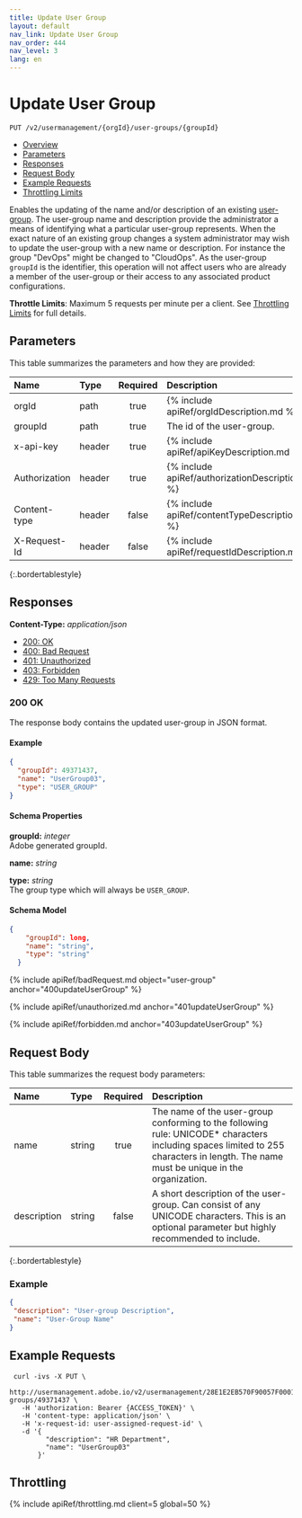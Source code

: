 ```yaml
---
title: Update User Group
layout: default
nav_link: Update User Group
nav_order: 444
nav_level: 3
lang: en
---
```


# <a name="updateUserGroup" class="api-ref-title">Update User Group</a>
```
PUT /v2/usermanagement/{orgId}/user-groups/{groupId}
```

* [Overview](#intro)
* [Parameters](#parameters)
* [Responses](#responses)
* [Request Body](#requestBody)
* [Example Requests](#exampleRequests)
* [Throttling Limits](#throttle)

<a name="intro" class="api-ref-subtitle"></a>
Enables the updating of the name and/or description of an existing [user-group](glossary.html#user-group). The user-group name and description provide the administrator a means of identifying what a particular user-group represents. When the exact nature of an existing group changes a system administrator may wish to update the user-group with a new name or description. For instance the group "DevOps" might be changed to "CloudOps". As the user-group `groupId` is the identifier, this operation will not affect users who are already a member of the user-group or their access to any associated product configurations.  

__Throttle Limits__: Maximum 5 requests per minute per a client. See [Throttling Limits](#throttle) for full details.

## <a name="parameters" class="api-ref-subtitle">Parameters</a>
This table summarizes the parameters and how they are provided:

| Name | Type | Required | Description |
| :--- | :------ | :---: | :------ |
| orgId | path | true | {% include apiRef/orgIdDescription.md %} |
| groupId | path | true | The id of the user-group. |
| x-api-key | header | true | {% include apiRef/apiKeyDescription.md %} |
| Authorization | header | true | {% include apiRef/authorizationDescription.md %} |
| Content-type | header | false | {% include apiRef/contentTypeDescription.md %} |
| X-Request-Id | header | false | {% include apiRef/requestIdDescription.md %} |
{:.bordertablestyle}

## <a name="responses" class="api-ref-subtitle">Responses</a>

__Content-Type:__ _application/json_

- [200: OK](#200updateUserGroup)
- [400: Bad Request](#400updateUserGroup)
- [401: Unauthorized](#401updateUserGroup)
- [403: Forbidden](#403updateUserGroup)
- [429: Too Many Requests](#throttle)

### <a name="200updateUserGroup" class="api-ref-subtitle">200 OK</a>
The response body contains the updated user-group in JSON format.  

#### Example
```json
{
  "groupId": 49371437,
  "name": "UserGroup03",
  "type": "USER_GROUP"
}
```

#### Schema Properties

__groupId:__ _integer_  
Adobe generated groupId. 

__name:__ _string_

__type:__ _string_  
The group type which will always be `USER_GROUP`.

#### Schema Model

```json
{
    "groupId": long,
    "name": "string",
    "type": "string"
  }
```

{% include apiRef/badRequest.md object="user-group" anchor="400updateUserGroup" %}

{% include apiRef/unauthorized.md anchor="401updateUserGroup" %}

{% include apiRef/forbidden.md anchor="403updateUserGroup" %}

## <a name="requestBody" class="api-ref-subtitle">Request Body</a>

This table summarizes the request body parameters:

| Name | Type | Required | Description |
| :--- | :------ | :---: | :------- |
| name | string | true | The name of the user-group conforming to the following rule: UNICODE* characters including spaces limited to 255 characters in length. The name must be unique in the organization. |
| description | string | false | A short description of the user-group. Can consist of any UNICODE characters. This is an optional parameter but highly recommended to include. |
{:.bordertablestyle}

### Example

```json
{
 "description": "User-group Description",
 "name": "User-Group Name"
}
```


## <a name="exampleRequests" class="api-ref-subtitle">Example Requests</a>
```
 curl -ivs -X PUT \
   http://usermanagement.adobe.io/v2/usermanagement/28E1E2EB570F90057F000101@AdobeOrg/user-groups/49371437 \
   -H 'authorization: Bearer {ACCESS_TOKEN}' \
   -H 'content-type: application/json' \
   -H 'x-request-id: user-assigned-request-id' \
   -d '{
         "description": "HR Department",
         "name": "UserGroup03"
       }'
```

## <a name="throttle" class="api-ref-subtitle">Throttling</a>

{% include apiRef/throttling.md client=5 global=50 %}